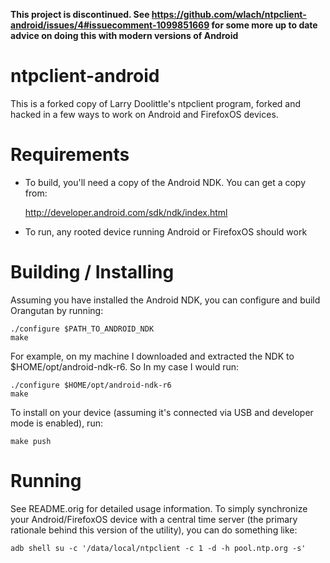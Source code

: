 **This project is discontinued. See https://github.com/wlach/ntpclient-android/issues/4#issuecomment-1099851669 for some more up to date advice on doing this with modern versions of Android**

ntpclient-android
=================

This is a forked copy of Larry Doolittle's ntpclient program, forked and
hacked in a few ways to work on Android and FirefoxOS devices.

# Requirements

* To build, you'll need a copy of the Android NDK. You can get a copy from:

    http://developer.android.com/sdk/ndk/index.html

* To run, any rooted device running Android or FirefoxOS should work

# Building / Installing

Assuming you have installed the Android NDK, you can configure and build
Orangutan by running:

    ./configure $PATH_TO_ANDROID_NDK
    make

For example, on my machine I downloaded and extracted the NDK to
$HOME/opt/android-ndk-r6. So In my case I would run:

    ./configure $HOME/opt/android-ndk-r6
    make

To install on your device (assuming it's connected via USB and developer mode
is enabled), run:

    make push

# Running

See README.orig for detailed usage information. To simply synchronize your
Android/FirefoxOS device with a central time server (the primary rationale
behind this version of the utility), you can do something like:

    adb shell su -c '/data/local/ntpclient -c 1 -d -h pool.ntp.org -s'
